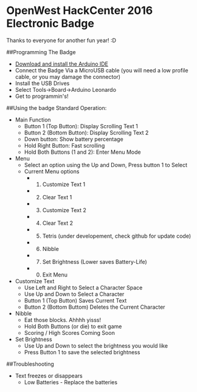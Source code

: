# OpenWest HackCenter 2016 Electronic Badge
Thanks to everyone for another fun year! :D

##Programming The Badge 
- [Download and install the Arduino IDE](https://www.arduino.cc/en/Main/Software)
- Connect the Badge Via a MicroUSB cable (you will need a low profile cable, or you may damage the connector)
- Install the USB Drives
- Select Tools->Board->Arduino Leonardo
- Get to programmin's!

##Using the badge
Standard Operation:
- Main Function
    - Button 1 (Top Button): Display Scrolling Text 1
    - Button 2 (Bottom Button): Display Scrolling Text 2
    - Down button: Show battery percentage
    - Hold Right Button: Fast scrolling
    - Hold Both Buttons (1 and 2): Enter Menu Mode
- Menu
    - Select an option using the Up and Down, Press button 1 to Select
	- Current Menu options
		- 1) Customize Text 1
		- 2) Clear Text 1
		- 3) Customize Text 2
		- 4) Clear Text 2
		- 5) Tetris (under developement, check github for update code)
		- 6) Nibble
		- 7) Set Brightness (Lower saves Battery-Life)
		- 0) Exit Menu
- Customize Text
	- Use Left and Right to Select a Character Space
	- Use Up and Down to Select a Character
	- Button 1 (Top Button) Saves Current Text
	- Button 2 (Bottom Buttom) Deletes the Current Character
- Nibble
	- Eat those blocks. Ahhhh yisss!
	- Hold Both Buttons (or die) to exit game
	- Scoring / High Scores Coming Soon
- Set Brightness
	- Use Up and Down to select the brightness you would like
	- Press Button 1 to save the selected brightness

##Troubleshooting
- Text freezes or disappears
	- Low Batteries - Replace the batteries
